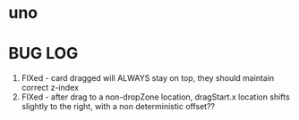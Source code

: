 # uno

# BUG LOG

1.  FIXed - card dragged will ALWAYS stay on top, they should maintain correct z-index
2.  FIXed - after drag to a non-dropZone location, dragStart.x location shifts slightly to the right, with a non deterministic offset??
